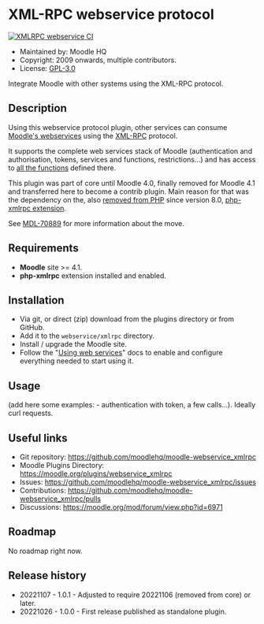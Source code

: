 XML-RPC webservice protocol
=======================
[![XMLRPC webservice CI](https://github.com/moodlehq/moodle-webservice_xmlrpc/actions/workflows/ci.yml/badge.svg?branch=main)](https://github.com/moodlehq/moodle-webservice_xmlrpc/actions/workflows/ci.yml)

* Maintained by: Moodle HQ
* Copyright: 2009 onwards, multiple contributors.
* License: [GPL-3.0](LICENSE)

Integrate Moodle with other systems using the XML-RPC protocol.

Description
-----------

Using this webservice protocol plugin, other services can consume [Moodle's webservices](https://docs.moodle.org/en/Web_services) using the [XML-RPC](http://xmlrpc.com) protocol.

It supports the complete web services stack of Moodle (authentication and authorisation, tokens, services and functions, restrictions...) and has access to [all the functions](https://docs.moodle.org/dev/Web_service_API_functions) defined there.

This plugin was part of core until Moodle 4.0, finally removed for Moodle 4.1 and transferred here to become a contrib plugin. Main reason for that was the dependency on the, also [removed from PHP](https://php.watch/versions/8.0/xmlrpc) since version 8.0, [php-xmlrpc extension](https://www.php.net/manual/en/book.xmlrpc.php).

See [MDL-70889](https://tracker.moodle.org/browse/MDL-70889) for more information about the move.

Requirements
------------

- **Moodle** site >= 4.1.
- **php-xmlrpc** extension installed and enabled.

Installation
------------

- Via git, or direct (zip) download from the plugins directory or from GitHub.
- Add it to the `webservice/xmlrpc` directory.
- Install / upgrade the Moodle site.
- Follow the "[Using web services](https://docs.moodle.org/en/Using_web_services)" docs to enable and configure everything needed to start using it.

Usage
-----

(add here some examples: - authentication with token, a few calls...). Ideally curl requests.

Useful links
------------

* Git repository: https://github.com/moodlehq/moodle-webservice_xmlrpc
* Moodle Plugins Directory: https://moodle.org/plugins/webservice_xmlrpc
* Issues: https://github.com/moodlehq/moodle-webservice_xmlrpc/issues
* Contributions: https://github.com/moodlehq/moodle-webservice_xmlrpc/pulls
* Discussions: https://moodle.org/mod/forum/view.php?id=6971

Roadmap
-------

No roadmap right now.

Release history
---------------

- 20221107 - 1.0.1 - Adjusted to require 20221106 (removed from core) or later.
- 20221026 - 1.0.0 - First release published as standalone plugin.
